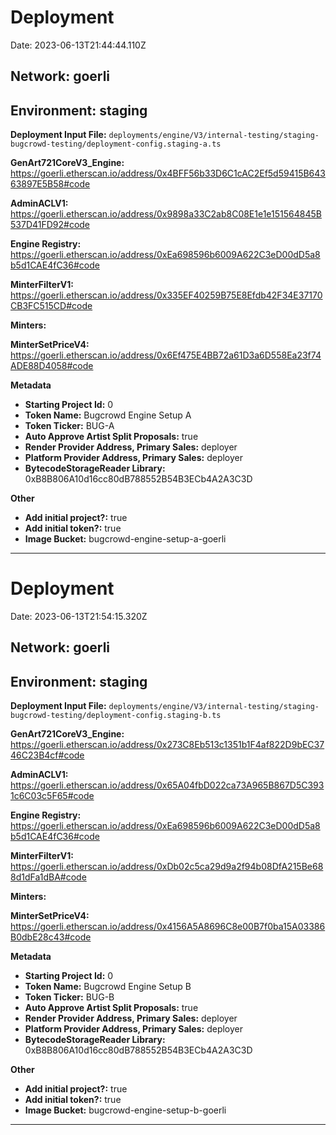 
# Deployment

Date: 2023-06-13T21:44:44.110Z

## **Network:** goerli

## **Environment:** staging

**Deployment Input File:** `deployments/engine/V3/internal-testing/staging-bugcrowd-testing/deployment-config.staging-a.ts`

**GenArt721CoreV3_Engine:** https://goerli.etherscan.io/address/0x4BFF56b33D6C1cAC2Ef5d59415B64363897E5B58#code

**AdminACLV1:** https://goerli.etherscan.io/address/0x9898a33C2ab8C08E1e1e151564845B537D41FD92#code

**Engine Registry:** https://goerli.etherscan.io/address/0xEa698596b6009A622C3eD00dD5a8b5d1CAE4fC36#code

**MinterFilterV1:** https://goerli.etherscan.io/address/0x335EF40259B75E8Efdb42F34E37170CB3FC515CD#code

**Minters:**

**MinterSetPriceV4:** https://goerli.etherscan.io/address/0x6Ef475E4BB72a61D3a6D558Ea23f74ADE88D4058#code



**Metadata**

- **Starting Project Id:** 0
- **Token Name:** Bugcrowd Engine Setup A
- **Token Ticker:** BUG-A
- **Auto Approve Artist Split Proposals:** true
- **Render Provider Address, Primary Sales:** deployer
- **Platform Provider Address, Primary Sales:** deployer
- **BytecodeStorageReader Library:** 0xB8B806A10d16cc80dB788552B54B3ECb4A2A3C3D

**Other**

- **Add initial project?:** true
- **Add initial token?:** true
- **Image Bucket:** bugcrowd-engine-setup-a-goerli

---


# Deployment

Date: 2023-06-13T21:54:15.320Z

## **Network:** goerli

## **Environment:** staging

**Deployment Input File:** `deployments/engine/V3/internal-testing/staging-bugcrowd-testing/deployment-config.staging-b.ts`

**GenArt721CoreV3_Engine:** https://goerli.etherscan.io/address/0x273C8Eb513c1351b1F4af822D9bEC3746C23B4cf#code

**AdminACLV1:** https://goerli.etherscan.io/address/0x65A04fbD022ca73A965B867D5C3931c6C03c5F65#code

**Engine Registry:** https://goerli.etherscan.io/address/0xEa698596b6009A622C3eD00dD5a8b5d1CAE4fC36#code

**MinterFilterV1:** https://goerli.etherscan.io/address/0xDb02c5ca29d9a2f94b08DfA215Be688d1dFa1dBA#code

**Minters:**

**MinterSetPriceV4:** https://goerli.etherscan.io/address/0x4156A5A8696C8e00B7f0ba15A03386B0dbE28c43#code



**Metadata**

- **Starting Project Id:** 0
- **Token Name:** Bugcrowd Engine Setup B
- **Token Ticker:** BUG-B
- **Auto Approve Artist Split Proposals:** true
- **Render Provider Address, Primary Sales:** deployer
- **Platform Provider Address, Primary Sales:** deployer
- **BytecodeStorageReader Library:** 0xB8B806A10d16cc80dB788552B54B3ECb4A2A3C3D

**Other**

- **Add initial project?:** true
- **Add initial token?:** true
- **Image Bucket:** bugcrowd-engine-setup-b-goerli

---

